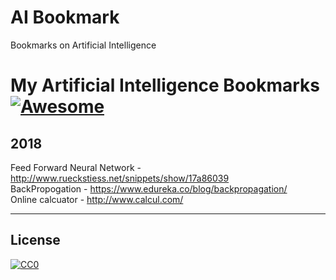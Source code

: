 # AI Bookmark
Bookmarks on Artificial Intelligence


# My Artificial Intelligence Bookmarks  [![Awesome](https://cdn.rawgit.com/sindresorhus/awesome/d7305f38d29fed78fa85652e3a63e154dd8e8829/media/badge.svg)](https://github.com/sindresorhus/awesome)

## 2018
Feed Forward Neural Network - http://www.rueckstiess.net/snippets/show/17a86039 <br />
BackPropogation - https://www.edureka.co/blog/backpropagation/ <br />
Online calcuator - http://www.calcul.com/ <br />

-----
## License

[![CC0](http://i.creativecommons.org/p/zero/1.0/88x31.png)](http://creativecommons.org/publicdomain/zero/1.0/)

